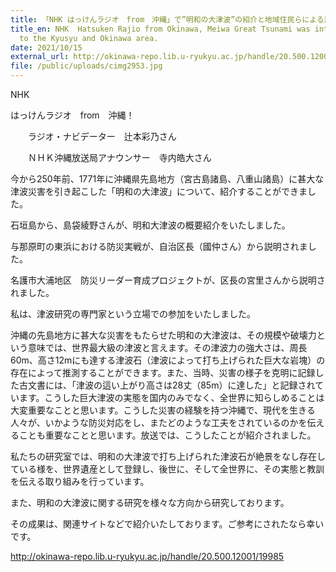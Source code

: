 ```yaml
---
title: 「NHK はっけんラジオ　from　沖縄」で”明和の大津波”の紹介と地域住民らによる津波防災の事例を紹介
title_en: NHK  Hatsuken Rajio from Okinawa, Meiwa Great Tsunami was introduced
  to the Kyusyu and Okinawa area.
date: 2021/10/15
external_url: http://okinawa-repo.lib.u-ryukyu.ac.jp/handle/20.500.12001/19985
file: /public/uploads/cimg2953.jpg
---
```

NHK

 はっけんラジオ　from　沖縄！

　　ラジオ・ナビデーター　辻本彩乃さん

　　ＮＨＫ沖縄放送局アナウンサー　寺内皓大さん

今から250年前、1771年に沖縄県先島地方（宮古島諸島、八重山諸島）に甚大な津波災害を引き起こした「明和の大津波」について、紹介することができました。

石垣島から、島袋綾野さんが、明和大津波の概要紹介をいたしました。

与那原町の東浜における防災実戦が、自治区長（國仲さん）から説明されました。

名護市大浦地区　防災リーダー育成プロジェクトが、区長の宮里さんから説明されました。

私は、津波研究の専門家という立場での参加をいたしました。

沖縄の先島地方に甚大な災害をもたらせた明和の大津波は、その規模や破壊力という意味では、世界最大級の津波と言えます。その津波力の強大さは、周長60m、高さ12mにも達する津波石（津波によって打ち上げられた巨大な岩塊）の存在によって推測することができます。また、当時、災害の様子を克明に記録した古文書には、「津波の這い上がり高さは28丈（85m）に達した」と記録されています。こうした巨大津波の実態を国内のみでなく、全世界に知らしめることは大変重要なことと思います。こうした災害の経験を持つ沖縄で、現代を生きる人々が、いかような防災対応をし、またどのような工夫をされているのかを伝えることも重要なことと思います。放送では、こうしたことが紹介されました。

私たちの研究室では、明和の大津波で打ち上げられた津波石が絶景をなし存在している様を、世界遺産として登録し、後世に、そして全世界に、その実態と教訓を伝える取り組みを行っています。

また、明和の大津波に関する研究を様々な方向から研究しております。

その成果は、関連サイトなどで紹介いたしております。ご参考にされたなら幸いです。

http://okinawa-repo.lib.u-ryukyu.ac.jp/handle/20.500.12001/19985